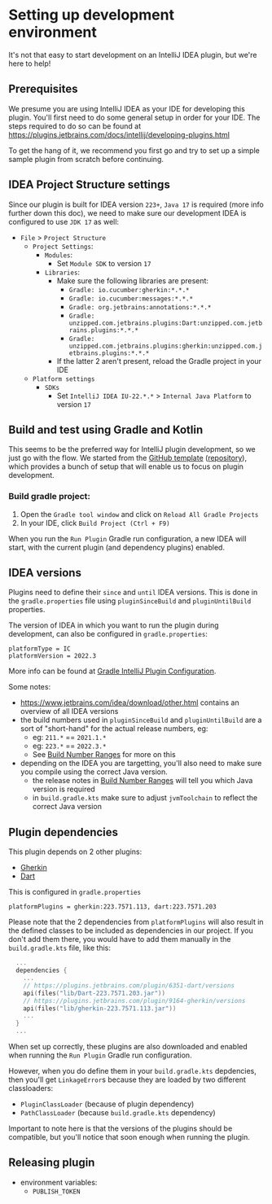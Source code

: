 # Setting up development environment
It's not that easy to start development on an IntelliJ IDEA plugin, but we're here to help!

## Prerequisites
We presume you are using IntelliJ IDEA as your IDE for developing this plugin.
You'll first need to do some general setup in order for your IDE.
The steps required to do so can be found at https://plugins.jetbrains.com/docs/intellij/developing-plugins.html

To get the hang of it, we recommend you first go and try to set up a simple sample plugin from scratch before continuing.

## IDEA Project Structure settings
Since our plugin is built for IDEA version `223+`, `Java 17` is required (more info further down this doc),
we need to make sure our development IDEA is configured to use `JDK 17` as well:
 - `File` > `Project Structure` 
   - `Project Settings`:
     - `Modules`:
        - Set `Module SDK` to version `17`
     - `Libraries`:
       - Make sure the following libraries are present:
         - `Gradle: io.cucumber:gherkin:*.*.*`
         - `Gradle: io.cucumber:messages:*.*.*`
         - `Gradle: org.jetbrains:annotations:*.*.*`
         - `Gradle: unzipped.com.jetbrains.plugins:Dart:unzipped.com.jetbrains.plugins:*.*.*`
         - `Gradle: unzipped.com.jetbrains.plugins:gherkin:unzipped.com.jetbrains.plugins:*.*.*`
       - If the latter 2 aren't present, reload the Gradle project in your IDE
   - `Platform settings`
     - `SDKs`
        - Set `IntelliJ IDEA IU-22.*.*` > `Internal Java Platform` to version `17`


## Build and test using Gradle and Kotlin
This seems to be the preferred way for IntelliJ plugin development, so we just go with the flow.
We started from the [GitHub template](https://plugins.jetbrains.com/docs/intellij/plugin-github-template.html) 
([repository](https://github.com/JetBrains/intellij-platform-plugin-template)), 
which provides a bunch of setup that will enable us to focus on plugin development.

### Build gradle project:
1. Open the `Gradle tool window` and click on `Reload All Gradle Projects`
2. In your IDE, click `Build Project (Ctrl + F9)`

When you run the `Run Plugin` Gradle run configuration, a new IDEA will start, with the current plugin (and dependency plugins) enabled.

## IDEA versions
Plugins need to define their `since` and `until` IDEA versions.
This is done in the `gradle.properties` file using `pluginSinceBuild` and `pluginUntilBuild` properties.

The version of IDEA in which you want to run the plugin during development, can also be configured in `gradle.properties`:
```.properties
platformType = IC
platformVersion = 2022.3
```
More info can be found at [Gradle IntelliJ Plugin Configuration](https://plugins.jetbrains.com/docs/intellij/tools-gradle-intellij-plugin.html#configuration-intellij-extension).

Some notes:
 - https://www.jetbrains.com/idea/download/other.html contains an overview of all IDEA versions
 - the build numbers used in `pluginSinceBuild` and `pluginUntilBuild` are a sort of "short-hand" for the actual release numbers, eg:
   - eg: `211.*` == `2021.1.*`
   - eg: `223.*` == `2022.3.*`
   - See [Build Number Ranges](https://plugins.jetbrains.com/docs/intellij/build-number-ranges.html#build-number-format) for more on this
 - depending on the IDEA you are targetting, you'll also need to make sure you compile using the correct Java version.
   - the release notes in [Build Number Ranges](https://plugins.jetbrains.com/docs/intellij/build-number-ranges.html#intellij-platform-based-products-of-recent-ide-versions) will tell you which Java version is required
   - in `build.gradle.kts` make sure to adjust `jvmToolchain` to reflect the correct Java version

## Plugin dependencies
This plugin depends on 2 other plugins:
 - [Gherkin](https://plugins.jetbrains.com/plugin/9164-gherkin/versions)
 - [Dart](https://plugins.jetbrains.com/plugin/6351-dart/versions)

This is configured in `gradle.properties`
```.properties
platformPlugins = gherkin:223.7571.113, dart:223.7571.203
```

Please note that the 2 dependencies from `platformPlugins` will also result in the defined classes to be included as dependencies in our project.
If you don't add them there, you would have to add them manually in the `build.gradle.kts` file, like this:
```.kts
  ...
  dependencies {
    ...
    // https://plugins.jetbrains.com/plugin/6351-dart/versions
    api(files("lib/Dart-223.7571.203.jar"))
    // https://plugins.jetbrains.com/plugin/9164-gherkin/versions
    api(files("lib/gherkin-223.7571.113.jar"))
    ...
  }
  ...
```
When set up correctly, these plugins are also downloaded and enabled when running the `Run Plugin` Gradle run configuration.

However, when you do define them in your `build.gradle.kts` depdencies, then you'll get `LinkageError`s because they are loaded by two different classloaders:
 - `PluginClassLoader` (because of plugin dependency)
 - `PathClassLoader` (because `build.gradle.kts` dependency)

Important to note here is that the versions of the plugins should be compatible, but you'll notice that soon enough when running the plugin.



## Releasing plugin
 - environment variables:
   - `PUBLISH_TOKEN`

